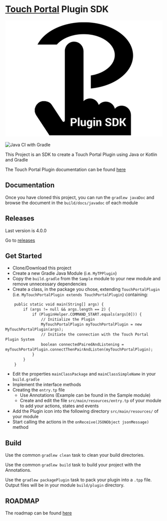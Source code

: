 # [Touch Portal](https://www.touch-portal.com/) Plugin SDK

![Touch Portal Plugin SDK](https://raw.githubusercontent.com/ChristopheCVB/TouchPortalPluginSDK/master/resources/TP%20Plugin%20SDK%20Logo.png)

![Java CI with Gradle](https://github.com/ChristopheCVB/TouchPortalPluginSDK/workflows/Java%20CI%20with%20Gradle/badge.svg)

This Project is an SDK to create a Touch Portal Plugin using Java or Kotlin and Gradle

The Touch Portal Plugin documentation can be found [here](https://www.touch-portal.com/sdk)

## Documentation

Once you have cloned this project, you can run the `gradlew javaDoc` and browse the document in the `build/docs/javadoc` of each module

## Releases

Last version is 4.0.0

Go to [releases](https://github.com/ChristopheCVB/TouchPortalPluginSDK/releases)

## Get Started

- Clone/Download this project
- Create a new Gradle Java Module (i.e. `MyTPPlugin`)
- Copy the `build.gradle` from the `Sample` module to your new module and remove unnecessary dependencies
- Create a class, in the package you chose, extending `TouchPortalPlugin` (i.e. `MyTouchPortalPlugin extends TouchPortalPlugin`) containing:
```
    public static void main(String[] args) {
        if (args != null && args.length == 2) {
            if (PluginHelper.COMMAND_START.equals(args[0])) {
                // Initialize the Plugin
                MyTouchPortalPlugin myTouchPortalPlugin = new MyTouchPortalPlugin(args);
                // Initiate the connection with the Touch Portal Plugin System
                boolean connectedPairedAndListening = myTouchPortalPlugin.connectThenPairAndListen(myTouchPortalPlugin);
            }
        }
    }
```
- Edit the properties `mainClassPackage` and `mainClassSimpleName` in your `build.gradle`
- Implement the interface methods
- Creating the `entry.tp` file
  - Use Annotations (Example can be found in the Sample module)
  - Create and edit the file `src/main/resources/entry.tp` of your module to add your actions, states and events
- Add the Plugin icon into the following directory `src/main/resources/` of your module
- Start calling the actions in the `onReceive(JSONObject jsonMessage)` method

## Build

Use the common `gradlew clean` task to clean your build directories.

Use the common `gradlew build` task to build your project with the Annotations.

Use the `gradlew packagePlugin` task to pack your plugin into a `.tpp` file. Output files will be in your module `build/plugin` directory.

## ROADMAP

The roadmap can be found [here](https://github.com/ChristopheCVB/TouchPortalPluginSDK/projects/1)

